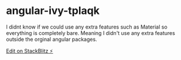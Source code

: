 # angular-ivy-tplaqk

I didnt know if we could use any extra features such as Material so everything is completely bare. 
Meaning I didn't use any extra features outside the orginal angular packages.

[Edit on StackBlitz ⚡️](https://stackblitz.com/edit/angular-ivy-tplaqk)